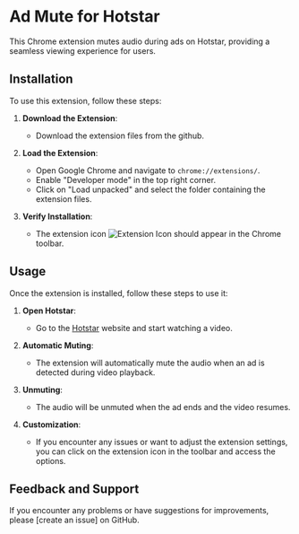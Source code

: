 # Ad Mute for Hotstar

This Chrome extension mutes audio during ads on Hotstar, providing a seamless viewing experience for users.

## Installation

To use this extension, follow these steps:

1. **Download the Extension**:

   - Download the extension files from the github.

2. **Load the Extension**:

   - Open Google Chrome and navigate to `chrome://extensions/`.
   - Enable "Developer mode" in the top right corner.
   - Click on "Load unpacked" and select the folder containing the extension files.

3. **Verify Installation**:
   - The extension icon ![Extension Icon](icon.png) should appear in the Chrome toolbar.

## Usage

Once the extension is installed, follow these steps to use it:

1. **Open Hotstar**:

   - Go to the [Hotstar](https://www.hotstar.com/) website and start watching a video.

2. **Automatic Muting**:

   - The extension will automatically mute the audio when an ad is detected during video playback.

3. **Unmuting**:

   - The audio will be unmuted when the ad ends and the video resumes.

4. **Customization**:
   - If you encounter any issues or want to adjust the extension settings, you can click on the extension icon in the toolbar and access the options.

## Feedback and Support

If you encounter any problems or have suggestions for improvements, please [create an issue] on GitHub.
